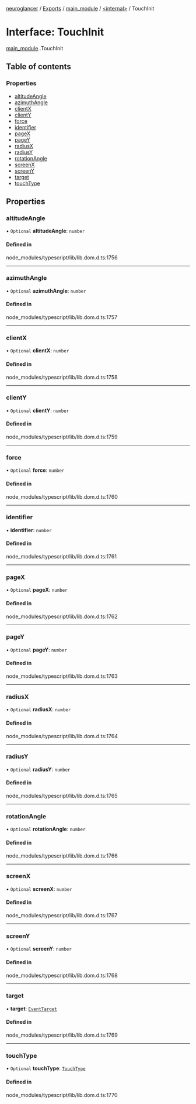 [neuroglancer](../README.md) / [Exports](../modules.md) / [main\_module](../modules/main_module.md) / [<internal\>](../modules/main_module._internal_.md) / TouchInit

# Interface: TouchInit

[main_module](../modules/main_module.md).[<internal>](../modules/main_module._internal_.md).TouchInit

## Table of contents

### Properties

- [altitudeAngle](main_module._internal_.TouchInit.md#altitudeangle)
- [azimuthAngle](main_module._internal_.TouchInit.md#azimuthangle)
- [clientX](main_module._internal_.TouchInit.md#clientx)
- [clientY](main_module._internal_.TouchInit.md#clienty)
- [force](main_module._internal_.TouchInit.md#force)
- [identifier](main_module._internal_.TouchInit.md#identifier)
- [pageX](main_module._internal_.TouchInit.md#pagex)
- [pageY](main_module._internal_.TouchInit.md#pagey)
- [radiusX](main_module._internal_.TouchInit.md#radiusx)
- [radiusY](main_module._internal_.TouchInit.md#radiusy)
- [rotationAngle](main_module._internal_.TouchInit.md#rotationangle)
- [screenX](main_module._internal_.TouchInit.md#screenx)
- [screenY](main_module._internal_.TouchInit.md#screeny)
- [target](main_module._internal_.TouchInit.md#target)
- [touchType](main_module._internal_.TouchInit.md#touchtype)

## Properties

### altitudeAngle

• `Optional` **altitudeAngle**: `number`

#### Defined in

node_modules/typescript/lib/lib.dom.d.ts:1756

___

### azimuthAngle

• `Optional` **azimuthAngle**: `number`

#### Defined in

node_modules/typescript/lib/lib.dom.d.ts:1757

___

### clientX

• `Optional` **clientX**: `number`

#### Defined in

node_modules/typescript/lib/lib.dom.d.ts:1758

___

### clientY

• `Optional` **clientY**: `number`

#### Defined in

node_modules/typescript/lib/lib.dom.d.ts:1759

___

### force

• `Optional` **force**: `number`

#### Defined in

node_modules/typescript/lib/lib.dom.d.ts:1760

___

### identifier

• **identifier**: `number`

#### Defined in

node_modules/typescript/lib/lib.dom.d.ts:1761

___

### pageX

• `Optional` **pageX**: `number`

#### Defined in

node_modules/typescript/lib/lib.dom.d.ts:1762

___

### pageY

• `Optional` **pageY**: `number`

#### Defined in

node_modules/typescript/lib/lib.dom.d.ts:1763

___

### radiusX

• `Optional` **radiusX**: `number`

#### Defined in

node_modules/typescript/lib/lib.dom.d.ts:1764

___

### radiusY

• `Optional` **radiusY**: `number`

#### Defined in

node_modules/typescript/lib/lib.dom.d.ts:1765

___

### rotationAngle

• `Optional` **rotationAngle**: `number`

#### Defined in

node_modules/typescript/lib/lib.dom.d.ts:1766

___

### screenX

• `Optional` **screenX**: `number`

#### Defined in

node_modules/typescript/lib/lib.dom.d.ts:1767

___

### screenY

• `Optional` **screenY**: `number`

#### Defined in

node_modules/typescript/lib/lib.dom.d.ts:1768

___

### target

• **target**: [`EventTarget`](../modules/main_module._internal_.md#eventtarget)

#### Defined in

node_modules/typescript/lib/lib.dom.d.ts:1769

___

### touchType

• `Optional` **touchType**: [`TouchType`](../modules/main_module._internal_.md#touchtype)

#### Defined in

node_modules/typescript/lib/lib.dom.d.ts:1770
